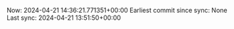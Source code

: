 Now: 2024-04-21 14:36:21.771351+00:00 Earliest commit since sync: None Last sync: 2024-04-21 13:51:50+00:00
